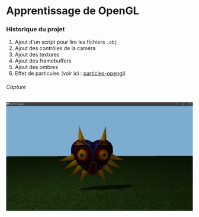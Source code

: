 # Apprentissage de OpenGL

### Historique du projet

1. Ajout d'un script pour lire les fichiers `.obj`
2. Ajout des contrôles de la caméra
3. Ajout des textures
4. Ajout des framebuffers
5. Ajout des ombres
6. Effet de particules (voir ici : [particles-opengl](https://github.com/rroyromain/particles-opengl))

###### Capture

![Capture](/images/capture.gif)
